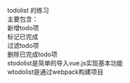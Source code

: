 todolist 的练习    
主要包含：    
  新增todo项  
  标记已完成  
  过滤todo项  
  删除已完成todo项    
stodolist是简单的导入vue.js实现基本功能  
wtodolist是通过webpack构建项目  
